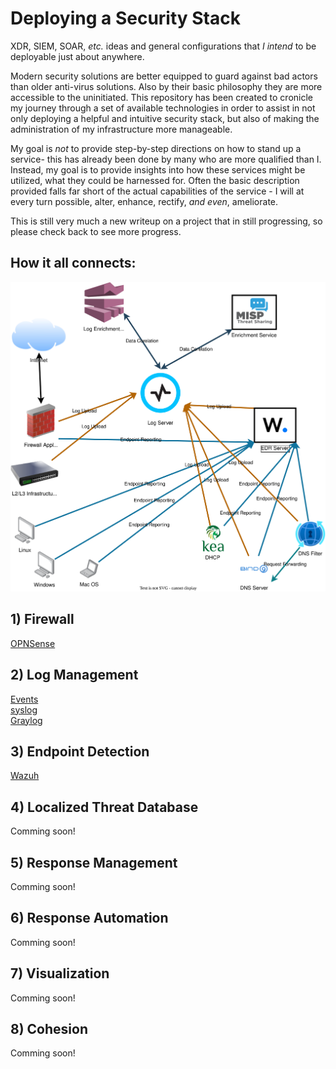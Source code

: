 # Deploying a Security Stack
XDR, SIEM, SOAR, *etc.* ideas and general configurations that *I intend* to be deployable just about anywhere.

Modern security solutions are better equipped to guard against bad actors than older anti-virus solutions. Also by their basic philosophy they are more accessible to the uninitiated. This repository has been created to cronicle my journey through a set of available technologies in order to assist in not only deploying a helpful and intuitive security stack, but also of making the administration of my infrastructure more manageable.

My goal is *not* to provide step-by-step directions on how to stand up a service- this has already been done by many who are more qualified than I. Instead, my goal is to provide insights into how these services might be utilized, what they could be harnessed for. Often the basic description provided falls far short of the actual capabilities of the service - I will at every turn possible, alter, enhance, rectify, *and even*, ameliorate.

This is still very much a new writeup on a project that in still progressing, so please check back to see more progress.

## How it all connects:
![](flow.drawio.svg)

## 1) Firewall
[OPNSense](firewall/opnsense.md)

## 2) Log Management
[Events](logging/events.md)  
[syslog](logging/syslog.md)  
[Graylog](logging/graylog.md)    

## 3) Endpoint Detection
[Wazuh](wazuh/wazuh.md)

## 4) Localized Threat Database
<!---
[MISP](misp/misp.md)
--->Comming soon!

## 5) Response Management
<!---
[IRIS](dfir-iris/dfir-iris.md)
--->Comming soon!

## 6) Response Automation
<!---
[n8n](automation/n8n.md)
[shuffle](automation/shuffle.md)
--->Comming soon!

## 7) Visualization
<!---
[grafana](grafana/grafana.md)
--->Comming soon!

## 8) Cohesion
<!---
[Copilot](copilot/copilot.md)
--->Comming soon!

